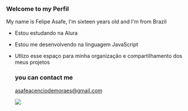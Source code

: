 ### Welcome to my Perfil

My name is Felipe Asafe, I'm sixteen years old and I'm from Brazil

- Estou estudando na Alura
- Estou me desenvolvendo na linguagem JavaScript
- Utlizo esse espaço para minha organização e compartilhamento dos meus projetos
  
  ### you can contact me

  asafeacenciodemoraes@gmail.com

  ![](https://tenor.com/bIzrc.gif)
